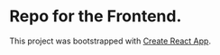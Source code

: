 # Repo for the Frontend.
This project was bootstrapped with [Create React App](https://github.com/facebook/create-react-app).



